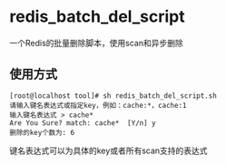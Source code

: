 # redis_batch_del_script
一个Redis的批量删除脚本，使用scan和异步删除

## 使用方式
``` 
[root@localhost tool]# sh redis_batch_del_script.sh 
请输入键名表达式或指定key，例如：cache:*，cache:1 
输入键名表达式 > cache*
Are You Sure? match: cache*  [Y/n] y
删除的key个数为: 6
```

键名表达式可以为具体的key或者所有scan支持的表达式
